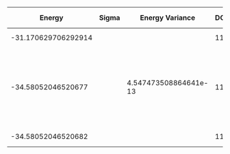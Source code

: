| Energy              | Sigma | Energy Variance       | DOF | Method                                                                                                     | Data Repository |
| ------------------- | ----- | --------------------- | --- | ---------------------------------------------------------------------------------------------------------- | --------------- |
| -31.170629706292914 |       |                       | 11  | Mean field energy                                                                                          |                 |
| -34.58052046520677  |       | 4.547473508864641e-13 | 11  | DMRG (bond dimension 100) using fork tensor product states with U(1) symmetries for charge and spin sector |                 |
| -34.58052046520682  |       |                       | 11  | Exact diagonalization                                                                                      |                 |
